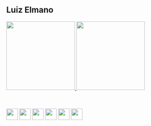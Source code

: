## Luiz Elmano

<div>
  <a href="https://github.com/LELL278">
    <img height="180em" src="https://github-readme-stats.vercel.app/api?username=LELLN278&show_icons=true&theme=synthwave&include_all_commits=true&count_private=true"/>
    <img height="180em" src="https://github-readme-stats.vercel.app/api/top-langs/?username=LELLN278&layout=compact&langs_count=16&theme=synthwave"/>
  </a>
</div>

##

<div style="display": inline_block><br>
  <img align="center" height="30" widith="40" src="https://cdn.jsdelivr.net/gh/devicons/devicon@latest/icons/css3/css3-original.svg" />
  <img align="center" height="30" widith="40" src="https://cdn.jsdelivr.net/gh/devicons/devicon@latest/icons/html5/html5-original.svg" />
  <img align="center" height="30" widith="40" src="https://cdn.jsdelivr.net/gh/devicons/devicon@latest/icons/javascript/javascript-original.svg" />
  <img align="center" height="30" widith="40" src="https://cdn.jsdelivr.net/gh/devicons/devicon@latest/icons/react/react-original-wordmark.svg" />
  <img align="center" height="30" widith="40" src="https://cdn.jsdelivr.net/gh/devicons/devicon@latest/icons/nodejs/nodejs-original-wordmark.svg" />  
  <img align="center" height="30" widith="40" src="https://cdn.jsdelivr.net/gh/devicons/devicon@latest/icons/mongodb/mongodb-original.svg" />         
</div>
     
          
